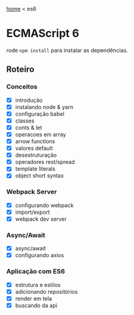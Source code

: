 [home](../../) < es6

# ECMAScript 6

rode `npm install` para instalar as dependências.

## Roteiro

### Conceitos

- [x] introdução
- [x] instalando node & yarn
- [x] configuração babel
- [x] classes
- [x] conts & let
- [x] operacoes em array
- [x] arrow functions
- [x] valores default
- [x] desestruturação
- [x] operadores rest/spread
- [x] template literals
- [x] object short syntax

### Webpack Server

- [x] configurando webpack
- [x] import/export
- [x] webpack dev server

### Async/Await

- [x] async/await
- [x] configurando axios

### Aplicação com ES6

- [x] estrutura e estilos
- [x] adicionando repositórios
- [x] render em tela
- [x] buscando da api
